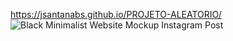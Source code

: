 https://jsantanabs.github.io/PROJETO-ALEATORIO/
![Black Minimalist Website Mockup Instagram Post](https://github.com/user-attachments/assets/19cd6623-043a-4d32-b6d7-cda8d4c57622)
